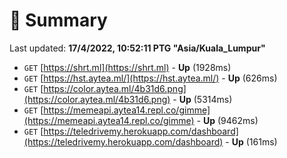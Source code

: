 # 📖 Summary
Last updated: **17/4/2022, 10:52:11 PTG "Asia/Kuala_Lumpur"**

- `GET` [https://shrt.ml](https://shrt.ml) - **Up** (1928ms)
- `GET` [https://hst.aytea.ml/](https://hst.aytea.ml/) - **Up** (626ms)
- `GET` [https://color.aytea.ml/4b31d6.png](https://color.aytea.ml/4b31d6.png) - **Up** (5314ms)
- `GET` [https://memeapi.aytea14.repl.co/gimme](https://memeapi.aytea14.repl.co/gimme) - **Up** (9462ms)
- `GET` [https://teledrivemy.herokuapp.com/dashboard](https://teledrivemy.herokuapp.com/dashboard) - **Up** (161ms)
